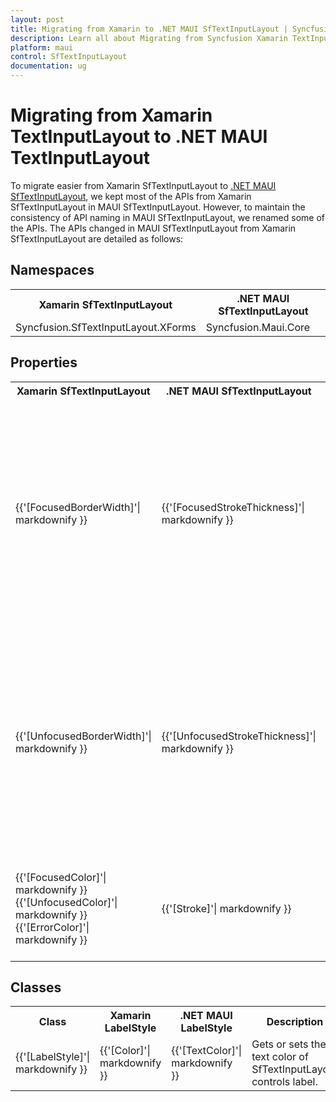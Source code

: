 ```yaml
---
layout: post
title: Migrating from Xamarin to .NET MAUI SfTextInputLayout | Syncfusion 
description: Learn all about Migrating from Syncfusion Xamarin TextInputLayout to Syncfusion .NET MAUI TextInputLayout control and more here.
platform: maui
control: SfTextInputLayout
documentation: ug
---  
```


# Migrating from Xamarin TextInputLayout to .NET MAUI TextInputLayout 

To migrate easier from Xamarin SfTextInputLayout to [.NET MAUI SfTextInputLayout](https://help.syncfusion.com/cr/maui/Syncfusion.Maui.Inputs.SfTextInputLayout.html), we kept most of the APIs from Xamarin SfTextInputLayout in MAUI SfTextInputLayout. However, to maintain the consistency of API naming in MAUI SfTextInputLayout, we renamed some of the APIs. The APIs changed in MAUI SfTextInputLayout from Xamarin SfTextInputLayout are detailed as follows:

## Namespaces 

<table>
<tr>
<th>Xamarin SfTextInputLayout</th>
<th>.NET MAUI SfTextInputLayout</th></tr>
<tr>
<td>Syncfusion.SfTextInputLayout.XForms</td>
<td>Syncfusion.Maui.Core</td></tr>
</table>

## Properties

<table> 
<tr>
<th>Xamarin SfTextInputLayout</th>
<th>.NET MAUI SfTextInputLayout</th>
<th>Description</th></tr>
<tr>
<td> {{'[FocusedBorderWidth]'| markdownify }} </td>
<td> {{'[FocusedStrokeThickness]'| markdownify }}</td>
<td>Gets or sets as value to customize the stroke thickness in focused state, it is applicable for the bottom line and outline border when setting the container type as filled and outlined respectively.</td></tr>
<tr>
<td> {{'[UnfocusedBorderWidth]'| markdownify }}</td>
<td> {{'[UnfocusedStrokeThickness]'| markdownify }}</td>
<td>Gets or sets as value to customize the stroke thickness in unfocused state, it is applicable for the bottom line and outline border when setting the container type as filled and outlined respectively.</td></tr>
<tr>
<td>{{'[FocusedColor]'| markdownify }}<br/> {{'[UnfocusedColor]'| markdownify }}<br/>{{'[ErrorColor]'| markdownify }}</td>
<td>{{'[Stroke]'| markdownify }}</td>
<td>Gets or sets the border color or base line color based on container and its states.</td></tr>
</table> 

## Classes

<table>
<tr>
<th>Class</th>
<th>Xamarin LabelStyle</th>
<th>.NET MAUI LabelStyle</th>
<th>Description</th></tr>
<tr>
<td>{{'[LabelStyle]'| markdownify }} </td>
<td>{{'[Color]'| markdownify }} </td>
<td> {{'[TextColor]'| markdownify }}</td>
<td>Gets or sets the text color of SfTextInputLayout controls label.</td></tr>
</table>
